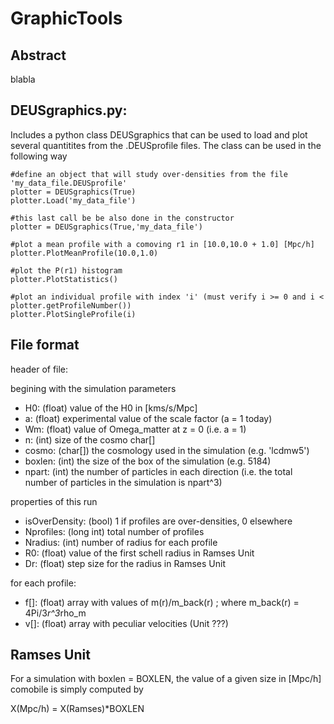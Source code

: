 # GraphicTools

## Abstract

blabla

## DEUSgraphics.py:

Includes a python class DEUSgraphics that can be used to load and plot several quantitites from the .DEUSprofile files. The class can be used in the following way

```
#define an object that will study over-densities from the file 'my_data_file.DEUSprofile'
plotter = DEUSgraphics(True)
plotter.Load('my_data_file')

#this last call be be also done in the constructor
plotter = DEUSgraphics(True,'my_data_file')

#plot a mean profile with a comoving r1 in [10.0,10.0 + 1.0] [Mpc/h]
plotter.PlotMeanProfile(10.0,1.0)

#plot the P(r1) histogram
plotter.PlotStatistics()

#plot an individual profile with index 'i' (must verify i >= 0 and i < plotter.getProfileNumber())
plotter.PlotSingleProfile(i) 
```

## File format

header of file:

begining with the simulation parameters

- H0: (float) value of the H0 in [kms/s/Mpc]
- a: (float) experimental value of the scale factor (a = 1 today)
- Wm: (float) value of Omega_matter at z = 0 (i.e. a = 1)
- n: (int) size of the cosmo char[]
- cosmo: (char[]) the cosmology used in the simulation (e.g. 'lcdmw5')
- boxlen: (int) the size of the box of the simulation (e.g. 5184)
- npart: (int) the number of particles in each direction (i.e. the total number of particles in the simulation is npart^3)

properties of this run

- isOverDensity: (bool) 1 if profiles are over-densities, 0 elsewhere
- Nprofiles: (long int) total number of profiles
- Nradius: (int) number of radius for each profile
- R0: (float) value of the first schell radius in Ramses Unit
- Dr: (float) step size for the radius in Ramses Unit

for each profile:

- f[]: (float) array with values of m(r)/m_back(r) ; where m_back(r) = 4Pi/3*r^3*rho_m
- v[]: (float) array with peculiar velocities (Unit ???)

## Ramses Unit

For a simulation with boxlen = BOXLEN, the value of a given size in [Mpc/h] comobile is simply computed by

X(Mpc/h) = X(Ramses)*BOXLEN
